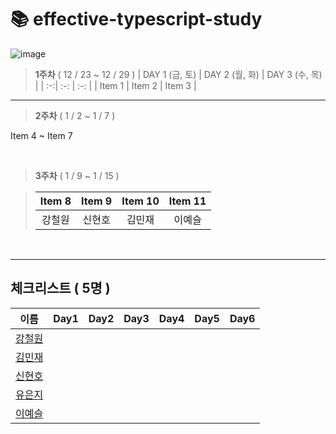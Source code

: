 # 📚 effective-typescript-study

![image](https://user-images.githubusercontent.com/76567238/208331585-c19851eb-ce0e-4615-ba93-04b83537567e.png)

> **1주차** ( 12 / 23 ~ 12 / 29 )
> | DAY 1 (금, 토) | DAY 2 (월, 화) | DAY 3 (수, 목) |
> | :-:| :-: | :-: |
> | Item 1 | Item 2 | Item 3 |

---

> **2주차** ( 1 / 2 ~ 1 / 7 )       

Item 4  ~ Item 7

<br>


> **3주차** ( 1 / 9 ~ 1 / 15 ) 

> | Item 8 | Item 9 | Item 10 | Item 11 |
> | :-:| :-: | :-: | :-: | 
> | 강철원 | 신현호 | 김민재 | 이예슬 |
<br>

---

## 체크리스트 ( 5명 )

| 이름                                                    | Day1 | Day2 | Day3 | Day4 | Day5 | Day6 |
| ------------------------------------------------------- | :--: | :--: | :--: | :--: | :--: | :--: |
| <center>[강철원](https://github.com/Ryan-dia)</center>  |
| <center>[김민재](https://github.com/D0Dam)</center>     |
| <center>[신현호](https://github.com/SWARVY)</center>    |
| <center>[유은지](https://github.com/y00eunji)</center>  |
| <center>[이예슬](https://github.com/Leemainsw)</center> |
